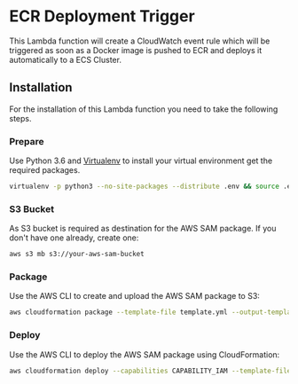 # ECR Deployment Trigger
This Lambda function will create a CloudWatch event rule which will be triggered as soon as a Docker image is pushed to ECR and deploys it automatically to a ECS Cluster.

## Installation
For the installation of this Lambda function you need to take the following steps.

### Prepare
Use Python 3.6 and [Virtualenv](https://virtualenv.pypa.io/en/stable) to install your virtual environment get the required packages.

```sh
virtualenv -p python3 --no-site-packages --distribute .env && source .env/bin/activate && pip install -r requirements.txt
```

### S3 Bucket
As S3 bucket is required as destination for the AWS SAM package. If you don't have one already, create one:

```sh
aws s3 mb s3://your-aws-sam-bucket
```

### Package
Use the AWS CLI to create and upload the AWS SAM package to S3:

```sh
aws cloudformation package --template-file template.yml --output-template-file template-packaged.yml --s3-bucket your-aws-sam-bucket
```

### Deploy
Use the AWS CLI to deploy the AWS SAM package using CloudFormation: 

```sh
aws cloudformation deploy --capabilities CAPABILITY_IAM --template-file template-packaged.yml --stack-name <YOUR STACK NAME> --parameter-overrides Cluster=<YOUR CLUSTER>
```
